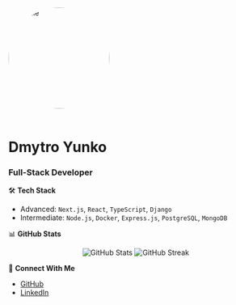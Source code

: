 <img src="https://github.com/tondeee.png" alt="Profile" width="200" height="200" style="border-radius: 50%; margin-bottom: 20px;">

# Dmytro Yunko
### Full-Stack Developer

🛠️ **Tech Stack**
- Advanced: `Next.js`, `React`, `TypeScript`, `Django`
- Intermediate: `Node.js`, `Docker`, `Express.js`, `PostgreSQL`, `MongoDB`


📊 **GitHub Stats**
<p align="center">
  <img src="https://github-readme-stats.vercel.app/api?username=tondeee&show_icons=true&theme=dark" alt="GitHub Stats" />
  <img src="https://github-readme-streak-stats.herokuapp.com/?user=tondeee&theme=dark" alt="GitHub Streak" />
</p>

🤝 **Connect With Me**
- [GitHub](https://github.com/tondeee)
- [LinkedIn](https://www.linkedin.com/in/dmytro-yunko-929228253/)

